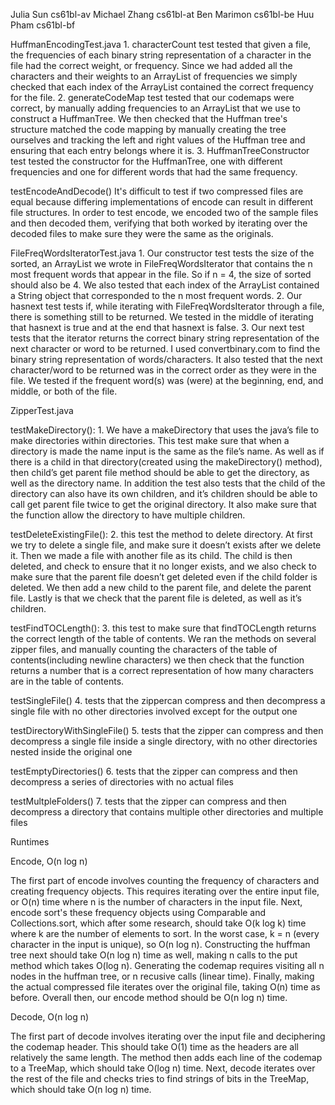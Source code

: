 Julia Sun cs61bl-av Michael Zhang cs61bl-at Ben Marimon cs61bl-be Huu Pham cs61bl-bf

HuffmanEncodingTest.java 1. characterCount test tested that given a file, the frequencies of each binary string representation of a character in the file had the correct weight, or frequency. Since we had added all the characters and their weights to an ArrayList of frequencies we simply checked that each index of the ArrayList contained the correct frequency for the file. 2. generateCodeMap test tested that our codemaps were correct, by manually adding frequencies to an ArrayList that we use to construct a HuffmanTree. We then checked that the Huffman tree's structure matched the code mapping by manually creating the tree ourselves and tracking the left and right values of the Huffman tree and ensuring that each entry belongs where it is. 3. HuffmanTreeConstructor test tested the constructor for the HuffmanTree, one with different frequencies and one for different words that had the same frequency.

testEncodeAndDecode() It's difficult to test if two compressed files are equal because differing implementations of encode can result in different file structures. In order to test encode, we encoded two of the sample files and then decoded them, verifying that both worked by iterating over the decoded files to make sure they were the same as the originals.

FileFreqWordsIteratorTest.java 1. Our constructor test tests the size of the sorted, an ArrayList we wrote in FileFreqWordsIterator that contains the n most frequent words that appear in the file. So if n = 4, the size of sorted should also be 4. We also tested that each index of the ArrayList contained a String object that corresponded to the n most frequent words. 2. Our hasnext test tests if, while iterating with FileFreqWordsIterator through a file, there is something still to be returned. We tested in the middle of iterating that hasnext is true and at the end that hasnext is false.
3. Our next test tests that the iterator returns the correct binary string representation of the next character or word to be returned. I used convertbinary.com to find the binary string representation of words/characters. It also tested that the next character/word to be returned was in the correct order as they were in the file. We tested if the frequent word(s) was (were) at the beginning, end, and middle, or both of the file.

ZipperTest.java

testMakeDirectory(): 1. We have a makeDirectory that uses the java’s file to make directories within directories. This test make sure that when a directory is made the name input is the same as the file’s name. As well as if there is a child in that directory(created using the makeDirectory() method), then child’s get parent file method should be able to get the directory, as well as the directory name. In addition the test also tests that the child of the directory can also have its own children, and it’s children should be able to call get parent file twice to get the original directory. It also make sure that the function allow the directory to have multiple children.

testDeleteExistingFile(): 2. this test the method to delete directory. At first we try to delete a single file, and make sure it doesn’t exists after we delete it. Then we made a file with another file as its child. The child is then deleted, and check to ensure that it no longer exists, and we also check to make sure that the parent file doesn’t get deleted even if the child folder is deleted. We then add a new child to the parent file, and delete the parent file. Lastly is that we check that the parent file is deleted, as well as it’s children.

testFindTOCLength(): 3. this test to make sure that findTOCLength returns the correct length of the table of contents. We ran the methods on several zipper files, and manually counting the characters of the table of contents(including newline characters) we then check that the function returns a number that is a correct representation of how many characters are in the table of contents.

testSingleFile() 4. tests that the zippercan compress and then decompress a single file with no other directories involved except for the output one

testDirectoryWithSingleFile() 5. tests that the zipper can compress and then decompress a single file inside a single directory, with no other directories nested inside the original one

testEmptyDirectories() 6. tests that the zipper can compress and then decompress a series of directories with no actual files

testMultpleFolders() 7. tests that the zipper can compress and then decompress a directory that contains multiple other directories and multiple files

Runtimes

Encode, O(n log n)

The first part of encode involves counting the frequency of characters and creating frequency objects. This requires iterating over the entire input file, or O(n) time where n is the number of characters in the input file. Next, encode sort's these frequency objects using Comparable and Collections.sort, which after some research, should take O(k log k) time where k are the number of elements to sort. In the worst case, k = n (every character in the input is unique), so O(n log n). Constructing the huffman tree next should take O(n log n) time as well, making n calls to the put method which takes O(log n). Generating the codemap requires visiting all n nodes in the huffman tree, or n recusive calls (linear time). Finally, making the actual compressed file iterates over the original file, taking O(n) time as before. Overall then, our encode method should be O(n log n) time.

Decode, O(n log n)

The first part of decode involves iterating over the input file and deciphering the codemap header. This should take O(1) time as the headers are all relatively the same length. The method then adds each line of the codemap to a TreeMap, which should take O(log n) time. Next, decode iterates over the rest of the file and checks tries to find strings of bits in the TreeMap, which should take O(n log n) time.
